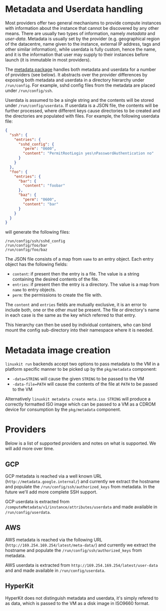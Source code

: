 # Metadata and Userdata handling

Most providers offer two general mechanisms to provide compute instances
with information about the instance that cannot be discovered by any other
means. There are usually two types of information, namely _metadata_ and
_user-data_.  Metadata is usually set by the provider (e.g. geographical
region of the datacentre, name given to the instance, external IP address,
tags and other similar information), while userdata is fully custom,
hence the name, and it is the information that user may supply to their
instances before launch (it is immutable in most providers).

The [metadata package](../pkg/metadata/) handles both metadata and
userdata for a number of providers (see below).  It abstracts over
the provider differences by exposing both metadata and userdata in
a directory hierarchy under `/run/config`.  For example, sshd config
files from the metadata are placed under `/run/config/ssh`.

Userdata is assumed to be a single string and the contents will be
stored under `/run/config/userdata`.  If userdata is a JSON file, the
contents will be further processed, where different keys cause
directories to be created and the directories are populated with files.
For example, the following userdata file:
```JSON
{
  "ssh": {
    "entries": {
      "sshd_config": {
        "perm": "0600",
        "content": "PermitRootLogin yes\nPasswordAuthentication no"
      }
    }
  },
  "foo": {
    "entries": {
      "bar": {
        "content": "foobar"
      },
      "baz": {
        "perm": "0600",
        "content": "bar"
      }
    }
  }
}
```
will generate the following files:
```
/run/config/ssh/sshd_config
/run/config/foo/bar
/run/config/foo/baz
```

The JSON file consists of a map from `name` to an entry object. Each entry object has the following fields:
- `content`: if present then the entry is a file. The value is a string containing the desired contents of the file.
- `entries`: if present then the entry is a directory. The value is a map from `name` to entry objects.
- `perm`: the permissions to create the file with.

The `content` and `entries` fields are mutually exclusive, it is an error to include both,
one or the other _must_ be present.
The file or directory's name in each case is the same as the key which referred to that entry.

This hierarchy can then be used by individual containers, who can bind
mount the config sub-directory into their namespace where it is
needed.

# Metadata image creation

`linuxkit run` backends accept two options to pass metadata to the VM in a platform specific
manner to be picked up by the `pkg/metadata` component:

* `-data=STRING` will cause the given `STRING` to be passed to the VM
* `-data-file=PATH` will cause the contents of the file at `PATH` to be passed to the VM


Alternatively `linuxkit metadata create meta.iso STRING` will produce
a correctly formatted ISO image which can be passed to a VM as a CDROM
device for consumption by the `pkg/metadata` component.

# Providers

Below is a list of supported providers and notes on what is supported. We will add more over time.


## GCP

GCP metadata is reached via a well known URL
(`http://metadata.google.internal/`) and currently
we extract the hostname and populate the
`/run/config/ssh/authorized_keys` from metadata. In the future we'll
add more complete SSH support.

GCP userdata is extracted from `/computeMetadata/v1/instance/attributes/userdata`
and made available in `/run/config/userdata`.

## AWS

AWS metadata is reached via the following URL
(`http://169.254.169.254/latest/meta-data/`) and currently we extract the
hostname and populate the `/run/config/ssh/authorized_keys` from metadata.

AWS userdata is extracted from `http://169.254.169.254/latest/user-data` and
and made available in `/run/config/userdata`.


## HyperKit

HyperKit does not distinguish metadata and userdata, it's simply
refered to as data, which is passed to the VM as a disk image
in ISO9660 format.
